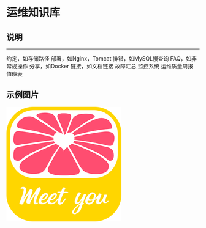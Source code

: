 运维知识库
==========

## 说明
---

约定，如存储路径
部署，如Nginx，Tomcat
排错，如MySQL慢查询
FAQ，如非常规操作
分享，如Docker
链接，如文档链接
故障汇总
监控系统
运维质量周报
值班表

## 示例图片
![meeyou](images/meetyou.png)


